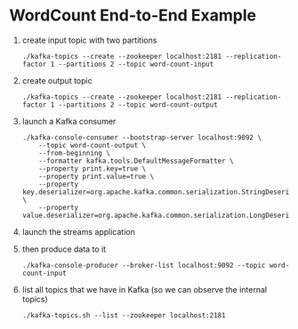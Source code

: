 # WordCount End-to-End Example

1. create input topic with two partitions
    ```
    ./kafka-topics --create --zookeeper localhost:2181 --replication-factor 1 --partitions 2 --topic word-count-input
    ```

2. create output topic
    ```
    ./kafka-topics --create --zookeeper localhost:2181 --replication-factor 1 --partitions 2 --topic word-count-output
    ```

3. launch a Kafka consumer
    ```
    ./kafka-console-consumer --bootstrap-server localhost:9092 \
        --topic word-count-output \
        --from-beginning \
        --formatter kafka.tools.DefaultMessageFormatter \
        --property print.key=true \
        --property print.value=true \
        --property key.deserializer=org.apache.kafka.common.serialization.StringDeserializer \
        --property value.deserializer=org.apache.kafka.common.serialization.LongDeserializer
    ```

4. launch the streams application

5. then produce data to it
    ```
    ./kafka-console-producer --broker-list localhost:9092 --topic word-count-input
    ```

6. list all topics that we have in Kafka (so we can observe the internal topics)
    ```
    ./kafka-topics.sh --list --zookeeper localhost:2181
    ```
